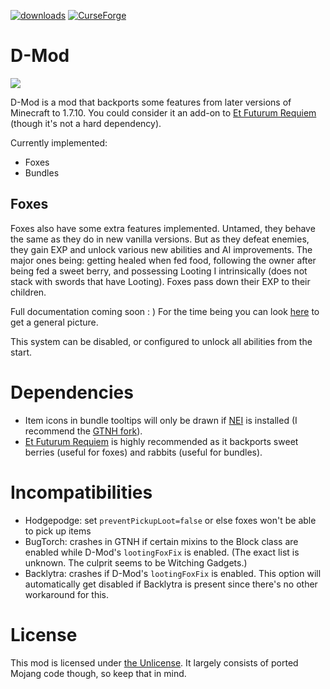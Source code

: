 [![downloads](https://img.shields.io/badge/-⬇%20releases-brightgreen)](https://github.com/makamys/DMod/releases)
[![CurseForge](https://shields.io/badge/CurseForge-555555?logo=curseforge)](https://www.curseforge.com/minecraft/mc-mods/dmod)

# D-Mod

![](https://raw.githubusercontent.com/makamys/DMod/master/docs/dmod_banner.png)

D-Mod is a mod that backports some features from later versions of Minecraft to 1.7.10. You could consider it an add-on to [Et Futurum Requiem](https://www.curseforge.com/minecraft/mc-mods/et-futurum-requiem) (though it's not a hard dependency).

Currently implemented:

* Foxes
* Bundles

## Foxes

Foxes also have some extra features implemented. Untamed, they behave the same as they do in new vanilla versions. But as they defeat enemies, they gain EXP and unlock various new abilities and AI improvements. The major ones being: getting healed when fed food, following the owner after being fed a sweet berry, and possessing Looting I intrinsically (does not stack with swords that have Looting). Foxes pass down their EXP to their children.

Full documentation coming soon : ) For the time being you can look [here](https://github.com/makamys/DMod/blob/21d63d86e357626f3d212447e34f2f1fd4495cf6/src/main/java/makamys/dmod/entity/EntityFox.java#L1957-L1987) to get a general picture.

This system can be disabled, or configured to unlock all abilities from the start.

# Dependencies

* Item icons in bundle tooltips will only be drawn if [NEI](https://www.curseforge.com/minecraft/mc-mods/notenoughitems) is installed (I recommend the [GTNH fork](https://www.curseforge.com/minecraft/mc-mods/notenoughitems-gtnh)).
* [Et Futurum Requiem](https://www.curseforge.com/minecraft/mc-mods/et-futurum-requiem) is highly recommended as it backports sweet berries (useful for foxes) and rabbits (useful for bundles).

# Incompatibilities

* Hodgepodge: set `preventPickupLoot=false` or else foxes won't be able to pick up items
* BugTorch: crashes in GTNH if certain mixins to the Block class are enabled while D-Mod's `lootingFoxFix` is enabled. (The exact list is unknown. The culprit seems to be Witching Gadgets.)
* Backlytra: crashes if D-Mod's `lootingFoxFix` is enabled. This option will automatically get disabled if Backlytra is present since there's no other workaround for this.

# License

This mod is licensed under [the Unlicense](https://github.com/makamys/DMod/blob/master/LICENSE). It largely consists of ported Mojang code though, so keep that in mind.
